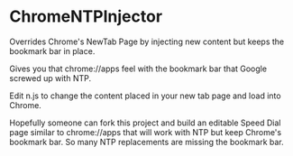 # ChromeNTPInjector
Overrides Chrome's NewTab Page by injecting new content but keeps the bookmark bar in place.

Gives you that chrome://apps feel with the bookmark bar that Google screwed up with NTP.

Edit n.js to change the content placed in your new tab page and load into Chrome.

Hopefully someone can fork this project and build an editable Speed Dial page similar to chrome://apps that will work with NTP but keep Chrome's bookmark bar.
So many NTP replacements are missing the bookmark bar.
